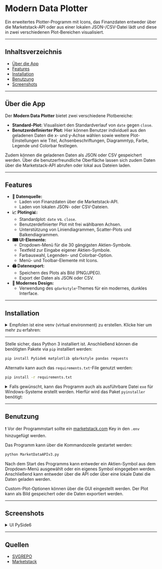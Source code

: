 # Modern Data Plotter

Ein erweitertes Plotter-Programm mit Icons, das Finanzdaten entweder über die Marketstack-API oder aus einer lokalen
JSON-/CSV-Datei lädt und diese in zwei verschiedenen Plot-Bereichen visualisiert.

---

## Inhaltsverzeichnis

- [Über die App](#über-die-app)
- [Features](#features)
- [Installation](#installation)
- [Benutzung](#benutzung)
- [Screenshots](#screenshots)

---

## Über die App

Der **Modern Data Plotter** bietet zwei verschiedene Plotbereiche:

- **Standard-Plot:** Visualisiert den Standardverlauf von `date` gegen `close`.
- **Benutzerdefinierter Plot:** Hier können Benutzer individuell aus den geladenen Daten die x- und y-Achse wählen sowie
  weitere Plot-Einstellungen wie Titel, Achsenbeschriftungen, Diagrammtyp, Farbe, Legende und Colorbar festlegen.

Zudem können die geladenen Daten als JSON oder CSV gespeichert werden. Über die benutzerfreundliche Oberfläche lassen
sich zudem Daten über die Marketstack-API abrufen oder lokal aus Dateien laden.

---

## Features

- **📃 Datenquelle:**
    - Laden von Finanzdaten über die Marketstack-API.
    - Laden von lokalen JSON- oder CSV-Dateien.
- **📈 Ploting📊:**
    - Standardplot: `date` vs. `close`.
    - Benutzerdefinierter Plot mit frei wählbaren Achsen.
    - Unterstützung von Liniendiagrammen, Scatter-Plots und Balkendiagrammen.
- **⌨ UI-Elemente:**
    - Dropdown-Menü für die 30 gängigsten Aktien-Symbole.
    - Textfeld zur Eingabe eigener Aktien-Symbole.
    - Farbauswahl, Legenden- und Colorbar-Option.
    - Menü- und Toolbar-Elemente mit Icons.
- **🖨 Datenexport:**
    - Speichern des Plots als Bild (PNG/JPEG).
    - Export der Daten als JSON oder CSV.
- **🌙 Modernes Design:**
    - Verwendung des `qdarkstyle`-Themes für ein modernes, dunkles Interface.

---

## Installation

<details><summary>Empfolen ist eine venv (virtual environment) zu erstellen. Klicke hier um mehr zu erfahren:</summary>

```bash
python -m venv market-plotter
```

### venv aktivieren:

#### Windows:

```
.market-plotter\Scripts\activate
```

#### Linux/macOS:

```bash
source market-plotter/bin/activate
```

<details><summary>deaktivieren von virtual environment</summary>
```bash
deactivate
```
</details>

<details><summary>entfernen der virtual environment:</summary>

##### Windows:

```bash
rmdir /S /Q market-plotter
```

#### Linux/macOS:

```bash
rm -rf market-plotter
```

</details>

<details><summary>virtual environment umbenennen:</summary>

#### First, deactivate if active

```bash
deactivate
```

#### Windows (CMD):

```bash
 ren market-plotter new_name
```

#### Linux/macOS:

```bash
  mv market-plotter new_name
```

#### Nach dem Umbenennen, überprüfe und aktualisiere absolute Pfade in den Aktivierungsskripten, falls notwendig.

</details>
</details>

---

Stelle sicher, dass Python 3 installiert ist. Anschließend können die benötigten Pakete via `pip` installiert werden:

```bash
pip install PySide6 matplotlib qdarkstyle pandas requests
```

Alternativ kann auch das `requirements.txt`-File genutzt werden:

```bash
pip install -r requirements.txt
```

<details><summary>Falls gewünscht, kann das Programm auch als ausführbare Datei <code>exe</code> für Windows-Systeme erstellt werden. Hierfür wird
das Paket <code>pyinstaller</code> benötigt:</summary>

```bash
pip install pyinstaller
```

Anschließend kann das Programm mit folgendem Befehl kompiliert werden:

```bash
pyinstaller --onefile --windowed --icon=icon.ico MarketDataAPIv3.py
```

</details>

---

## Benutzung

❗ Vor der Programmstart sollte ein [marketstack.com](https://marketstack.com) Key in den `.env` hinzugefügt werden.

Das Programm kann über die Kommandozeile gestartet werden:

```bash
python MarketDataAPIv3.py
```

Nach dem Start des Programms kann entweder ein Aktien-Symbol aus dem Dropdown-Menü ausgewählt oder ein eigenes Symbol
eingegeben werden. Anschließend kann entweder über die API oder über eine lokale Datei die Daten geladen werden.

Custom-Plot-Optionen können über die GUI eingestellt werden. Der Plot kann als Bild gespeichert oder die Daten
exportiert
werden.

---

## Screenshots

<details> <summary>UI PySide6</summary>

![img.png](docs/screenshots/img.png)
![img_1.png](docs/screenshots/img_1.png)
</details>

---

## Quellen

- [SVGREPO](https://www.svgrepo.com/collections/)
- [Marketstack](https://marketstack.com/)


